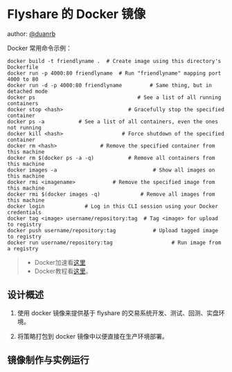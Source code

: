 # Flyshare 的 Docker 镜像

author: [@duanrb](https://github.com/duanrb) 



Docker 常用命令示例：
```
docker build -t friendlyname .  # Create image using this directory's Dockerfile
docker run -p 4000:80 friendlyname  # Run "friendlyname" mapping port 4000 to 80
docker run -d -p 4000:80 friendlyname         # Same thing, but in detached mode
docker ps                                 # See a list of all running containers
docker stop <hash>                     # Gracefully stop the specified container
docker ps -a           # See a list of all containers, even the ones not running
docker kill <hash>                   # Force shutdown of the specified container
docker rm <hash>              # Remove the specified container from this machine
docker rm $(docker ps -a -q)           # Remove all containers from this machine
docker images -a                               # Show all images on this machine
docker rmi <imagename>            # Remove the specified image from this machine
docker rmi $(docker images -q)             # Remove all images from this machine
docker login             # Log in this CLI session using your Docker credentials
docker tag <image> username/repository:tag  # Tag <image> for upload to registry
docker push username/repository:tag            # Upload tagged image to registry
docker run username/repository:tag                   # Run image from a registry
```
> - Docker加速看[这里](https://www.daocloud.io/mirror#accelerator-doc)
> - Docker教程看[这里](https://yeasy.gitbooks.io/docker_practice/content/)。

## 设计概述

1. 使用 docker 镜像来提供基于 flyshare 的交易系统开发、测试、回测、实盘环境。

2. 将策略打包到 docker 镜像中以便直接在生产环境部署。


## 镜像制作与实例运行
